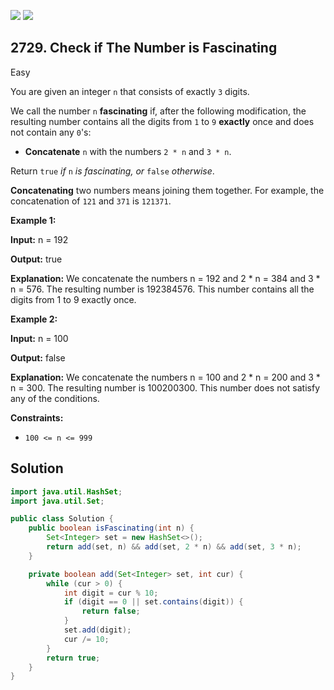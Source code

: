 [![](https://img.shields.io/github/stars/javadev/LeetCode-in-Java?label=Stars&style=flat-square)](https://github.com/javadev/LeetCode-in-Java)
[![](https://img.shields.io/github/forks/javadev/LeetCode-in-Java?label=Fork%20me%20on%20GitHub%20&style=flat-square)](https://github.com/javadev/LeetCode-in-Java/fork)

## 2729\. Check if The Number is Fascinating

Easy

You are given an integer `n` that consists of exactly `3` digits.

We call the number `n` **fascinating** if, after the following modification, the resulting number contains all the digits from `1` to `9` **exactly** once and does not contain any `0`'s:

*   **Concatenate** `n` with the numbers `2 * n` and `3 * n`.

Return `true` _if_ `n` _is fascinating, or_ `false` _otherwise_.

**Concatenating** two numbers means joining them together. For example, the concatenation of `121` and `371` is `121371`.

**Example 1:**

**Input:** n = 192

**Output:** true

**Explanation:** We concatenate the numbers n = 192 and 2 \* n = 384 and 3 \* n = 576. The resulting number is 192384576. This number contains all the digits from 1 to 9 exactly once.

**Example 2:**

**Input:** n = 100

**Output:** false

**Explanation:** We concatenate the numbers n = 100 and 2 \* n = 200 and 3 \* n = 300. The resulting number is 100200300. This number does not satisfy any of the conditions.

**Constraints:**

*   `100 <= n <= 999`

## Solution

```java
import java.util.HashSet;
import java.util.Set;

public class Solution {
    public boolean isFascinating(int n) {
        Set<Integer> set = new HashSet<>();
        return add(set, n) && add(set, 2 * n) && add(set, 3 * n);
    }

    private boolean add(Set<Integer> set, int cur) {
        while (cur > 0) {
            int digit = cur % 10;
            if (digit == 0 || set.contains(digit)) {
                return false;
            }
            set.add(digit);
            cur /= 10;
        }
        return true;
    }
}
```